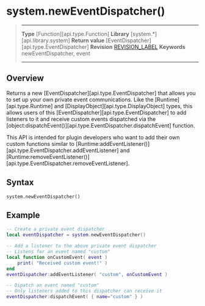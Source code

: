 # system.newEventDispatcher()

> --------------------- ------------------------------------------------------------------------------------------
> __Type__              [Function][api.type.Function]
> __Library__           [system.*][api.library.system]
> __Return value__      [EventDispatcher][api.type.EventDispatcher]
> __Revision__          [REVISION_LABEL](REVISION_URL)
> __Keywords__          newEventDispatcher, event
> --------------------- ------------------------------------------------------------------------------------------


## Overview

Returns a new [EventDispatcher][api.type.EventDispatcher] that allows you to set up your own private event communications. Like the [Runtime][api.type.Runtime] and [DisplayObject][api.type.DisplayObject] types, this allows users of this [EventDispatcher][api.type.EventDispatcher] to add listeners to it and receive custom events dispatched via the [object:dispatchEvent()][api.type.EventDispatcher.dispatchEvent] function. 

This API is intended for plugin developers who want to add their own custom functions similar to [Runtime:addEventListener()][api.type.EventDispatcher.addEventListener] and [Runtime:removeEventListener()][api.type.EventDispatcher.removeEventListener].


## Syntax

	system.newEventDispatcher()


## Example

``````lua
-- Create a private event dispatcher
local eventDispatcher = system.newEventDispatcher()

-- Add a listener to the above private event dispatcher
-- Listens for an event named "custom"
local function onCustomEvent( event )
	print( "Received custom event!" )
end
eventDispatcher:addEventListener( "custom", onCustomEvent ) 

-- Dipatch an event named "custom"
-- Only listeners added to this dispatcher can receive it
eventDispatcher:dispatchEvent( { name="custom" } )
``````
